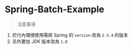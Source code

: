 # Spring-Batch-Example
> 注意事項
1. 於行內環境使用需將 Spring 的 `version` 改為 `2.5.4` 的版本
2. 另外要加 JDK 版本改為 `1.8` 
